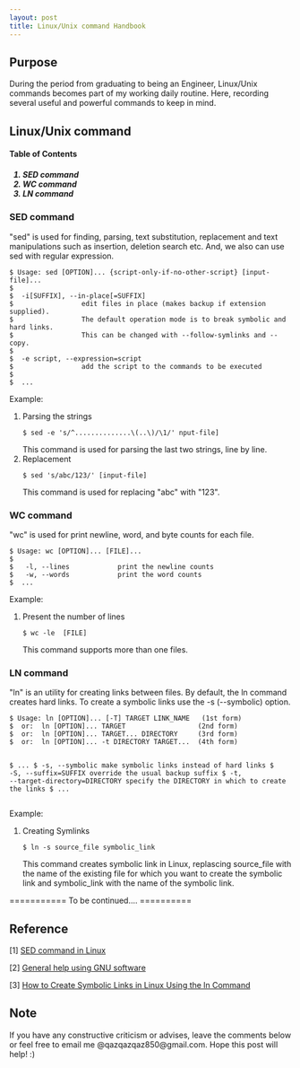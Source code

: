 ```yaml
---                                                                                                                                                                                           
layout: post
title: Linux/Unix command Handbook
---
```


## Purpose 

During the period from graduating to being an Engineer, Linux/Unix commands becomes part of my working daily routine. Here, recording several useful and powerful commands to keep in mind.   

## Linux/Unix command

<h4><a name="TableContent"></a> Table of Contents </h4>
<h5><ol>
    <li><a href="#SED"></a> SED command </li>
    <li><a href="#WC"></a> WC command </li>
    <li><a href="#LN"></a> LN command </li>
</ol></h5>

<h3><a name="SED"></a> SED command </h3>

\"sed\" is used for finding, parsing, text substitution, replacement and text manipulations such as insertion, deletion search etc. And, we also can use sed with regular expression.

<div class="language-shell highlighter-rouge"><pre class="highlight"><code><span class="nv">$ Usage: sed [OPTION]... {script-only-if-no-other-script} [input-file]... 
$
$  -i[SUFFIX], --in-place[=SUFFIX]
$                 edit files in place (makes backup if extension supplied).
$                 The default operation mode is to break symbolic and hard links.
$                 This can be changed with --follow-symlinks and --copy.
$
$  -e script, --expression=script
$                 add the script to the commands to be executed
$
$  ...
</span></code></pre></div>

Example:                                                                                                                                                         
<ol>
<li> Parsing the strings</li>
<div class="language-shell highlighter-rouge"><pre class="highlight"><code><span class="nv">$ sed -e 's/^..............\(..\)/\1/' nput-file]
</span></code></pre></div>
This command is used for parsing the last two strings, line by line. 

<li> Replacement</li>
<div class="language-shell highlighter-rouge"><pre class="highlight"><code><span class="nv">$ sed 's/abc/123/' [input-file]
</span></code></pre></div>
This command is used for replacing "abc" with "123".  
</ol>

<h3><a name="WC"></a> WC command </h3>

\"wc\" is used for print newline, word, and byte counts for each file. 

<div class="language-shell highlighter-rouge"><pre class="highlight"><code><span class="nv">$ Usage: wc [OPTION]... [FILE]...
$
$   -l, --lines            print the newline counts
$   -w, --words            print the word counts
$  ...
</span></code></pre></div>

Example: 
<ol>
<li> Present the number of lines</li>
<div class="language-shell highlighter-rouge"><pre class="highlight"><code><span class="nv">$ wc -le  [FILE]
</span></code></pre></div>
This command supports  more than one files.
</ol>


<h3><a name="LN"></a> LN command </h3>

\"ln\" is an utility for creating links between files. By default, the ln command creates hard links. To create a symbolic links use the -s (--symbolic) option.

<div class="language-shell highlighter-rouge"><pre class="highlight"><code><span class="nv">$ Usage: ln [OPTION]... [-T] TARGET LINK_NAME   (1st form)
$  or:  ln [OPTION]... TARGET                  (2nd form)
$  or:  ln [OPTION]... TARGET... DIRECTORY     (3rd form)
$  or:  ln [OPTION]... -t DIRECTORY TARGET...  (4th form)
  
$  ...
$  -s, --symbolic              make symbolic links instead of hard links
$  -S, --suffix=SUFFIX         override the usual backup suffix
$  -t, --target-directory=DIRECTORY  specify the DIRECTORY in which to create
                                the links
$  ...
</span></code></pre></div>

Example: 
<ol>
<li> Creating Symlinks</li>
<div class="language-shell highlighter-rouge"><pre class="highlight"><code><span class="nv">$ ln -s source_file symbolic_link
</span></code></pre></div>
This command creates symbolic link in Linux, replascing source_file with the name of the existing file for which you want to create the symbolic link and symbolic_link with the name of the symbolic link.
</ol>


=========== To be continued.... ==========


## Reference

[1] [SED command in Linux](https://www.geeksforgeeks.org/sed-command-linux-set-2/) 

[2] [General help using GNU software](http://www.gnu.org/gethelp/)

[3] [How to Create Symbolic Links in Linux Using the ln Command](https://linuxize.com/post/how-to-create-symbolic-links-in-linux-using-the-ln-command/#creating-symlinks-to-files)

## Note
<p>If you have any constructive criticism or advises, leave the comments below or feel free to email me @qazqazqaz850@gmail.com.
Hope this post will help! :)
</p>


